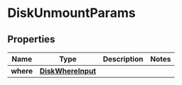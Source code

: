 

# DiskUnmountParams


## Properties

Name | Type | Description | Notes
------------ | ------------- | ------------- | -------------
**where** | [**DiskWhereInput**](DiskWhereInput.md) |  | 



